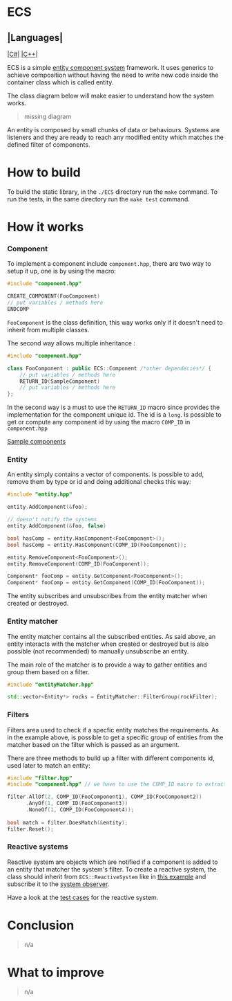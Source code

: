 # ECS

|Languages|
---
|[C#](https://github.com/adizhavo/ECS)|
|[C++](https://github.com/adizhavo/ECS_Cpp)|

ECS is a simple [entity component system](https://en.wikipedia.org/wiki/Entity_component_system) framework.
It uses generics to achieve composition without having the need to write new code inside the container class which is called entity.

The class diagram below will make easier to understand how the system works. 
> missing diagram

An entity is composed by small chunks of data or behaviours. 
Systems are listeners and they are ready to reach any modified entity which matches the defined filter of components.

# How to build

To build the static library, in the ```./ECS``` directory run the ```make``` command.
To run the tests, in the same directory run the ```make test``` command.

# How it works

### Component

To implement a component include ```component.hpp```, there are two way to setup it up, one is by using the macro:
```C++
#include "component.hpp"

CREATE_COMPONENT(FooComponent)
// put variables / methods here
ENDCOMP
```

```FooComponent``` is the class definition, this way works only if it doesn't need to inherit from multiple classes.

The second way allows multiple inheritance :

```C++
#include "component.hpp"

class FooComponent : public ECS::Component /*other dependecies*/ {
    // put variables / methods here
    RETURN_ID(SampleComponent)
    // put variables / methods here
};
```
In the second way is a must to use the ```RETURN_ID``` macro since provides the implementation for the component unique id.  The id is a ```long```.
Is possible to get or compute any component id by using the macro ```COMP_ID``` in ```component.hpp```

[Sample components](https://github.com/adizhavo/ECS_Cpp/blob/master/ECS/examples/sampleComponents.hpp)

### Entity
An entity simply contains a vector of components. Is possible to add, remove them by type or id and doing additional checks this way:

```C++
#include "entity.hpp"

entity.AddComponent(&foo);

// doesn't notify the systems
entity.AddComponent(&foo, false)

bool hasComp = entity.HasComponent<FooComponent>();
bool hasComp = entity.HasComponent(COMP_ID(FooComponent));

entity.RemoveComponent<FooComponent>();
entity.RemoveComponent(COMP_ID(FooComponent));

Component* fooComp = entity.GetComponent<FooComponent>();
Component* fooComp = entity.GetComponent(COMP_ID(FooComponent));
```

The entity subscribes and unsubscribes from the entity matcher when created or destroyed.

### Entity matcher

The entity matcher contains all the subscribed entities. As said above, an entity interacts with the matcher when created or destroyed but is also possible (not recommended) to manually unsubscribe an entity.

The main role of the matcher is to provide a way to gather entities and group them based on a filter.

```C++
#include "entityMatcher.hpp"

std::vector<Entity*> rocks = EntityMatcher::FilterGroup(rockFilter);
```

### Filters
Filters area used to check if a specfic entity matches the requirements. As in the example above, is possible to get a specific group of entities from the matcher based on the filter which is passed as an argument.

There are three methods to build up a filter with different components id, used later to match an entity:
```C++
#include "filter.hpp"
#include "component.hpp" // we have to use the COMP_ID macro to extract the id

filter.AllOf(2, COMP_ID(FooComponent1), COMP_ID(FooComponent2))
      .AnyOf(1, COMP_ID(FooComponent3))
      .NoneOf(1, COMP_ID(FooComponent4));
      
bool match = filter.DoesMatch(&entity);
filter.Reset();
```

### Reactive systems
Reactive system are objects which are notified if a component is added to an entity that matcher the system's filter. To create a reactive system, the class should inherit from ```ECS::ReactiveSystem``` like in [this example](https://github.com/adizhavo/ECS_Cpp/blob/master/ECS/examples/sampleReactiveSystem.hpp) and subscribe it to the [system observer](https://github.com/adizhavo/ECS_Cpp/blob/master/ECS/include/systemObserver.hpp).

Have a look at the [test cases](https://github.com/adizhavo/ECS_Cpp/blob/master/ECS/tests/reactiveSystemTest.cpp) for the reactive system. 

# Conclusion
> n/a

# What to improve
> n/a
